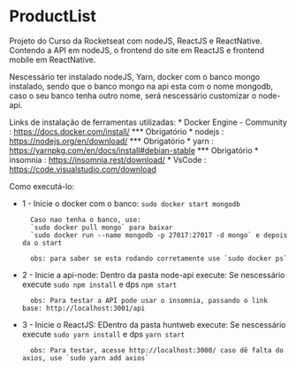 # ProductList
Projeto do Curso da Rocketseat com nodeJS, ReactJS e ReactNative. Contendo a API em nodeJS, o frontend do site em ReactJS e frontend mobile em ReactNative.

Nescessário ter instalado nodeJS, Yarn, docker com o banco mongo instalado, sendo que o banco mongo na api esta com o nome mongodb, caso o seu banco tenha outro nome, será nescessário customizar o node-api.

Links de instalação de ferramentas utilizadas:
        * Docker Engine - Community : https://docs.docker.com/install/   *** Obrigatório
        * nodejs                    : https://nodejs.org/en/download/    *** Obrigatório
        * yarn                      : https://yarnpkg.com/en/docs/install#debian-stable *** Obrigatório
        * insomnia                  : https://insomnia.rest/download/
        * VsCode                    : https://code.visualstudio.com/download

Como executá-lo: 

* 1 - Inicie o docker com o banco: 
        `sudo docker start mongodb`

        Caso nao tenha o banco, use:
        `sudo docker pull mongo` para baixar
        `sudo docker run --name mongodb -p 27017:27017 -d mongo` e depois da o start

        obs: para saber se esta rodando corretamente use `sudo docker ps`

* 2 - Inicie a api-node:
        Dentro da pasta node-api execute:
        Se nescessário execute `sudo npm install` e dps `npm start`
        
        obs: Para testar a API pode usar o insomnia, passando o link base: http://localhost:3001/api


* 3 - Inicie o ReactJS:
        EDentro da pasta huntweb execute:
        Se nescessário execute `sudo yarn install` e dps `yarn start`

        obs: Para testar, acesse http://localhost:3000/ caso dê falta do axios, use `sudo yarn add axios` 
